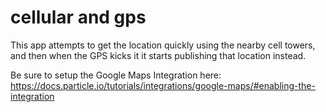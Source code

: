 cellular and gps
===

This app attempts to get the location quickly using the nearby cell towers, and then when the GPS kicks it it starts
publishing that location instead.

Be sure to setup the Google Maps Integration here: https://docs.particle.io/tutorials/integrations/google-maps/#enabling-the-integration